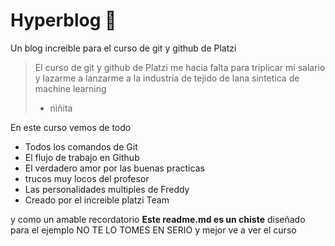 # Hyperblog 💚
Un blog increible para el curso de git y github de Platzi
>El curso de git y github de Platzi me hacia falta para triplicar mi salario y lazarme a lanzarme a la industria de tejido de lana sintetica de machine learning 
> - niñita

En este curso vemos de todo 
* Todos los comandos de Git
*	El flujo de trabajo en Github
* El verdadero amor por las buenas practicas
* trucos muy locos del profesor
* Las personalidades multiples de Freddy 
* Creado por el increible platzi Team

y como un amable recordatorio **Este readme.md es un chiste** diseñado para el ejemplo NO TE LO TOMES EN SERIO y mejor ve a ver el curso 